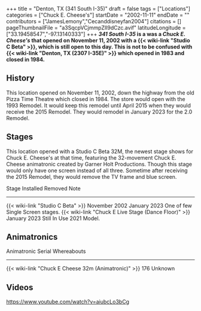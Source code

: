 +++
title = "Denton, TX (341 South I-35)"
draft = false
tags = ["Locations"]
categories = ["Chuck E. Cheese's"]
startDate = "2002-11-11"
endDate = ""
contributors = ["JamesLemony","Cecanddisneyfan2004"]
citations = []
pageThumbnailFile = "a3SqcpVCjmmpZIl9dCzc.avif"
latitudeLongitude = ["33.19458547","-97.13140333"]
+++
***341 South I-35* is a was a *Chuck E. Cheese's* that opened on November 11, 2002 with a {{< wiki-link "Studio C Beta" >}}, which is still open to this day.
This is not to be confused with {{< wiki-link "Denton, TX (2307 I-35E)" >}} which opened in 1983 and closed in 1984.**

## History

This location opened on November 11, 2002, down the highway from the old Pizza Time Theatre which closed in 1984. The store would open with the 1993 Remodel. It would keep this remodel until April 2015 when they would receive the 2015 Remodel. They would remodel in January 2023 for the 2.0 Remodel.

## Stages

This location opened with a Studio C Beta 32M, the newest stage shows for Chuck E. Cheese's at that time, featuring the 32-movement Chuck E. Cheese animatronic created by Garner Holt Productions. Though this stage would only have one screen instead of all three. Sometime after receiving the 2015 Remodel, they would remove the TV frame and blue screen.

  Stage                                                      Installed       Removed        Note
  ---------------------------------------------------------- --------------- -------------- ----------------------------------
  {{< wiki-link "Studio C Beta" >}}                      November 2002   January 2023   One of few Single Screen stages.
  {{< wiki-link "Chuck E Live Stage (Dance Floor)" >}}   January 2023    Still In Use   2021 Model.

## Animatronics

  Animatronic                                                Serial   Whereabouts
  ---------------------------------------------------------- -------- -------------
  {{< wiki-link "Chuck E Cheese 32m (Animatronic)" >}}   176      Unknown

## Videos

https://www.youtube.com/watch?v=aiubcLo3bCg
